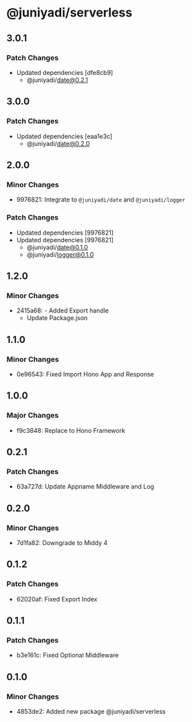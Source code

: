 # @juniyadi/serverless

## 3.0.1

### Patch Changes

- Updated dependencies [dfe8cb9]
  - @juniyadi/date@0.2.1

## 3.0.0

### Patch Changes

- Updated dependencies [eaa1e3c]
  - @juniyadi/date@0.2.0

## 2.0.0

### Minor Changes

- 9976821: Integrate to `@juniyadi/date` and `@juniyadi/logger`

### Patch Changes

- Updated dependencies [9976821]
- Updated dependencies [9976821]
  - @juniyadi/date@0.1.0
  - @juniyadi/logger@0.1.0

## 1.2.0

### Minor Changes

- 2415a68: - Added Export handle
  - Update Package.json

## 1.1.0

### Minor Changes

- 0e96543: Fixed Import Hono App and Response

## 1.0.0

### Major Changes

- f9c3848: Replace to Hono Framework

## 0.2.1

### Patch Changes

- 63a727d: Update Appname Middleware and Log

## 0.2.0

### Minor Changes

- 7d1fa82: Downgrade to Middy 4

## 0.1.2

### Patch Changes

- 62020af: Fixed Export Index

## 0.1.1

### Patch Changes

- b3e161c: Fixed Optional Middleware

## 0.1.0

### Minor Changes

- 4853de2: Added new package @juniyadi/serverless

